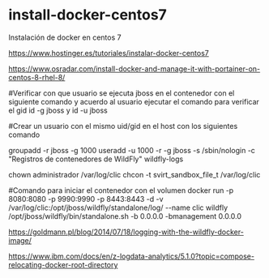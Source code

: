 # install-docker-centos7
Instalación de docker en centos 7


https://www.hostinger.es/tutoriales/instalar-docker-centos7


https://www.osradar.com/install-docker-and-manage-it-with-portainer-on-centos-8-rhel-8/


#Verificar con que usuario se ejecuta jboss en el contenedor con el siguiente comando y acuerdo al usuario ejecutar el comando para verificar el gid
id -g jboss y id -u jboss

#Crear un usuario con el mismo uid/gid en el host con los siguientes comando

groupadd -r jboss -g 1000
useradd -u 1000 -r -g jboss -s /sbin/nologin -c "Registros de contenedores de WildFly" wildfly-logs

chown administrador /var/log/clic
chcon -t svirt_sandbox_file_t /var/log/clic

#Comando para iniciar el contenedor con el volumen
docker run -p 8080:8080 -p 9990:9990 -p 8443:8443 -d -v /var/log/clic:/opt/jboss/wildfly/standalone/log/  --name clic wildfly /opt/jboss/wildfly/bin/standalone.sh -b 0.0.0.0 -bmanagement 0.0.0.0


https://goldmann.pl/blog/2014/07/18/logging-with-the-wildfly-docker-image/



https://www.ibm.com/docs/en/z-logdata-analytics/5.1.0?topic=compose-relocating-docker-root-directory
